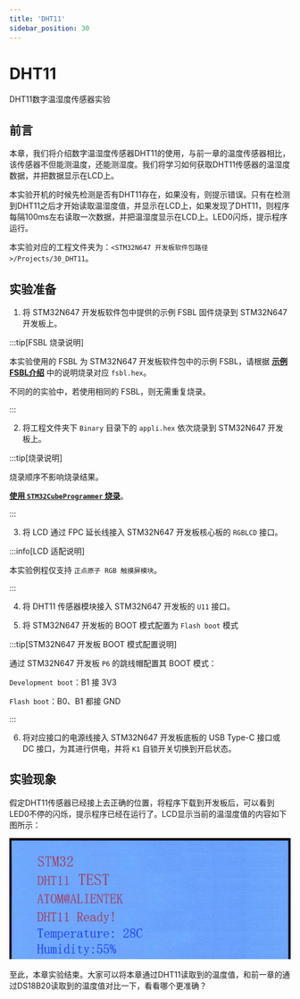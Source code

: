 ```yaml
---
title: 'DHT11'
sidebar_position: 30
---
```


# DHT11

DHT11数字温湿度传感器实验

## 前言

本章，我们将介绍数字温湿度传感器DHT11的使用，与前一章的温度传感器相比，该传感器不但能测温度，还能测湿度。我们将学习如何获取DHT11传感器的温湿度数据，并把数据显示在LCD上。

本实验开机的时候先检测是否有DHT11存在，如果没有，则提示错误。只有在检测到DHT11之后才开始读取温湿度值，并显示在LCD上，如果发现了DHT11，则程序每隔100ms左右读取一次数据，并把温湿度显示在LCD上。LED0闪烁，提示程序运行。

本实验对应的工程文件夹为：`<STM32N647 开发板软件包路径>/Projects/30_DHT11`。

## 实验准备

1. 将 STM32N647 开发板软件包中提供的示例 FSBL 固件烧录到 STM32N647 开发板上。

:::tip[FSBL 烧录说明]

本实验使用的 FSBL 为 STM32N647 开发板软件包中的示例 FSBL，请根据 [**示例 FSBL介绍**](../start-guide/software-package/software-package.md#fsbl) 中的说明烧录对应 `fsbl.hex`。

不同的的实验中，若使用相同的 FSBL，则无需重复烧录。

:::

2. 将工程文件夹下 `Binary` 目录下的 `appli.hex` 依次烧录到 STM32N647 开发板上。

:::tip[烧录说明]

烧录顺序不影响烧录结果。

[**使用 `STM32CubeProgrammer` 烧录**](../start-guide/start-development/step-by-step.md#step-3-使用-stm32cubeprogrammer-烧录)。

:::

3. 将 LCD 通过 FPC 延长线接入 STM32N647 开发板核心板的 `RGBLCD` 接口。

:::info[LCD 适配说明]

本实验例程仅支持 `正点原子 RGB 触摸屏模块`。

:::

4. 将 DHT11 传感器模块接入 STM32N647 开发板的 `U11` 接口。

5. 将 STM32N647 开发板的 BOOT 模式配置为 `Flash boot` 模式

:::tip[STM32N647 开发板 BOOT 模式配置说明]

通过 STM32N647 开发板 `P6` 的跳线帽配置其 BOOT 模式：

`Development boot`：B1 接 3V3

`Flash boot`：B0、B1 都接 GND

:::

6. 将对应接口的电源线接入 STM32N647 开发板底板的 USB Type-C 接口或 DC 接口，为其进行供电，并将 `K1` 自锁开关切换到开启状态。

## 实验现象

假定DHT11传感器已经接上去正确的位置，将程序下载到开发板后，可以看到LED0不停的闪烁，提示程序已经在运行了。LCD显示当前的温湿度值的内容如下图所示：

![img](./img/33.png)

至此，本章实验结束。大家可以将本章通过DHT11读取到的温度值，和前一章的通过DS18B20读取到的温度值对比一下，看看哪个更准确？